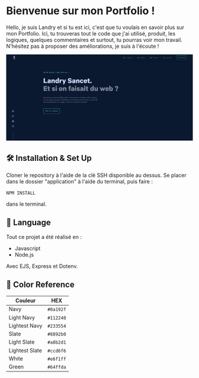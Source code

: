 # Bienvenue sur mon Portfolio !

Hello, je suis Landry et si tu est ici, c'est que tu voulais en savoir plus sur mon Portfolio. Ici, tu trouveras tout le code que j'ai utilisé, produit, les logiques, quelques commentaires et surtout, tu pourras voir mon travail. N'hésitez pas à proposer des améliorations, je suis à l'écoute ! 


  ![](preview.png)


## 🛠️  Installation & Set Up

Cloner le repository à l'aide de la clé SSH disponible au dessus. 
Se placer dans le dossier "application" à l'aide du terminal, puis faire : 

    NPM INSTALL
dans le terminal. 

## 🔎  Language 

Tout ce projet a été réalisé en : 

- Javascript
- Node.js

Avec EJS, Express et Dotenv. 

## 🎨 Color Reference

| Couleur | HEX |
|--|--|
| Navy | `#0a192f` |
| Light Navy | `#112240` |
| Lightest Navy | `#233554` |
| Slate | `#8892b0` |
| Light Slate | `#a8b2d1` |
| Lightest Slate | `#ccd6f6` |
| White | `#e6f1ff` |
| Green | `#64ffda` |


